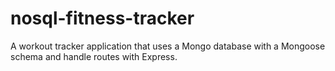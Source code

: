 # nosql-fitness-tracker
A workout tracker application that uses a Mongo database with a Mongoose schema and handle routes with Express.
